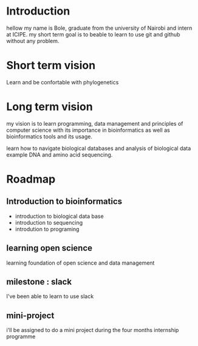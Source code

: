 # Introduction 
 hellow my name is Bole,
 graduate from the university of Nairobi
 and intern at ICIPE.
 my short term goal is to beable to learn to use git and github without any problem.
 # Short term vision
 Learn and be confortable with phylogenetics
 # Long term vision 
 my vision is to learn programming,
 data management and principles of computer science 
 with its importance in bioinformatics as well as bioinformatics tools and its usage.
 
 learn how to navigate biological databases and analysis of biological data example DNA and amino acid sequencing.
 
 # Roadmap
 
 ## Introduction to bioinformatics
 - introduction to biological data base 
 - introduction to sequencing
 - introdution to programing
 
 ## learning open science
 learning foundation of open science and data management
 
 ## milestone : slack
 I've been able to learn to use slack
 
 ## mini-project
 i'll be assigned to do a mini project during the four months internship programme

